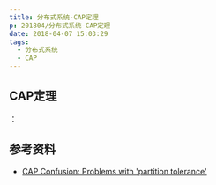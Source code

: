 ```yaml
---
title: 分布式系统-CAP定理
p: 201804/分布式系统-CAP定理
date: 2018-04-07 15:03:29
tags:
  - 分布式系统
  - CAP
---
```


## CAP定理

：


## 参考资料
- [CAP Confusion: Problems with 'partition tolerance'](http://blog.cloudera.com/blog/2010/04/cap-confusion-problems-with-partition-tolerance/)
